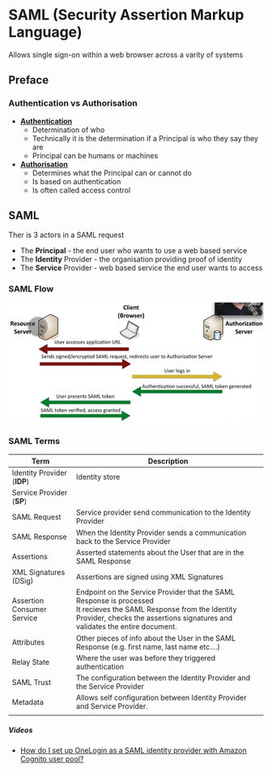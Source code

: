 # SAML (Security Assertion Markup Language)

Allows single sign-on within a web browser across a varity of systems

## Preface

### Authentication vs Authorisation

- **<u>Authentication</u>**
  - Determination of who
  - Technically it is the determination if a Principal is who they say they are
  - Principal can be humans or machines
- **<u>Authorisation</u>**
  - Determines what the Principal can or cannot do
  - Is based on authentication
  - Is often called access control



## SAML

Ther is 3 actors in a SAML request

- The **Principal** - the end user who wants to use a web based service
- The **Identity** Provider - the organisation providing proof of identity
- The **Service** Provider - web based service the end user wants to access

### SAML Flow

![saml-flow](cognito.assets/saml-flow.png) 

### SAML Terms

| Term                        | Description                                                  |
| --------------------------- | ------------------------------------------------------------ |
| Identity Provider (**IDP**) | Identity store                                               |
| Service Provider (**SP**)   |                                                              |
| SAML Request                | Service provider send communication to the Identity Provider |
| SAML Response               | When the Identity Provider sends a communication back to the Service Provider |
| Assertions                  | Asserted statements about the User that are in the SAML Response |
| XML Signatures (DSig)       | Assertions are signed using XML Signatures                   |
| Assertion Consumer Service  | Endpoint on the Service Provider that the SAML Response is processed<br />It recieves the SAML Response from the Identity Provider, checks the assertions signatures and validates the entire document. |
| Attributes                  | Other pieces of info about the User in the SAML Response (e.g. first name, last name etc....) |
| Relay State                 | Where the user was before they triggered authentication      |
| SAML Trust                  | The configuration between the Identity Provider and the Service Provider |
| Metadata                    | Allows self configuration between Identity Provider and Service Provider. |
|                             |                                                              |





##### Videos

- [How do I set up OneLogin as a SAML identity provider with Amazon Cognito user pool?](https://www.youtube.com/watch?v=FKU3Ai1AzNM)





